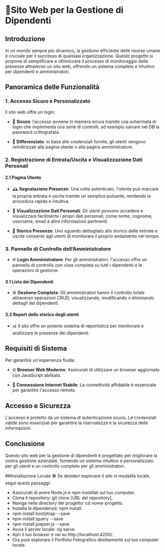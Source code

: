 # 🚀Sito Web per la Gestione di Dipendenti

## Introduzione

In un mondo sempre più dinamico, la gestione efficiente delle risorse umane è cruciale per il successo di qualsiasi organizzazione. Questo progetto si propone di semplificare e ottimizzare il processo di monitoraggio delle presenze attraverso un sito web, offrendo un sistema completo e intuitivo per dipendenti e amministratori.

## Panoramica delle Funzionalità

### 1. Accesso Sicuro e Personalizzato

Il sito web offre un login:

- 🔐 **Sicuro**: l’accesso avviene in maniera sicura tramite una schermata di login che implementa una serie di controlli, ad esempio salvare nel DB la password crittografata.

- 🔄 **Differenziato**: in base alle credenziali fornite, gli utenti vengono reindirizzati alla pagina utente o alla pagina amministratore.

### 2. Registrazione di Entrata/Uscita e Visualizzazione Dati Personali

#### 2.1 Pagina Utente

- 🕰️ **Segnalazione Presenze**: Una volta autenticato, l'utente può marcare la propria entrata e uscita tramite un semplice pulsante, rendendo la procedura rapida e intuitiva.

- 👤 **Visualizzazione Dati Personali**: Gli utenti possono accedere e visualizzare facilmente i propri dati personali, come nome, cognome, username, email e altre informazioni pertinenti.

- 📅 **Storico Presenze**: Uno sguardo dettagliato allo storico delle entrate e uscite consente agli utenti di monitorare il proprio andamento nel tempo.

### 3. Pannello di Controllo dell’Amministratore

- 🌐 **Login Amministratore**: Per gli amministratori, l'accesso offre un pannello di controllo con vista completa su tutti i dipendenti e le operazioni di gestione.

#### 3.1 Lista dei Dipendenti

- ⚙️ **Gestione Completa**: Gli amministratori hanno il controllo totale attraverso operazioni CRUD, visualizzando, modificando o eliminando dettagli dei dipendenti.

#### 3.2 Report dello storico degli utenti

- 📊 Il sito offre un potente sistema di reportistica per monitorare e analizzare le presenze dei dipendenti.

## Requisiti di Sistema

Per garantire un'esperienza fluida:

- 🌐 **Browser Web Moderno**: Assicurati di utilizzare un browser aggiornato con JavaScript abilitato.

- 📡 **Connessione Internet Stabile**: La connettività affidabile è essenziale per garantire l'accesso remoto.

## Accesso e Sicurezza

L'accesso è protetto da un sistema di autenticazione sicuro. Le credenziali valide sono essenziali per garantire la riservatezza e la sicurezza delle informazioni.

## Conclusione

Questo sito web per la gestione di dipendenti è progettato per migliorare la vostra gestione aziendale, fornendo un sistema intuitivo e personalizzato per gli utenti e un controllo completo per gli amministratori.

##Installazione Locale 🛠️
Se desideri esplorare il sito in modalità locale, segui questi passaggi:

- Assicurati di avere Node.js e npm installati sul tuo computer.
- Clona il repository: git clone [URL del repository].
- Naviga nella directory del progetto: cd nome-progetto.
- Installa le dipendenze: npm install.
- npm install bootstrap --save
- npm install jquery --save
- npm install popper.js --save
- Avvia il server locale: ng serve.
- Apri il tuo browser e vai su http://localhost:4200/.
- Ora puoi esplorare il Portfolio Fotografico direttamente sul tuo computer locale.


